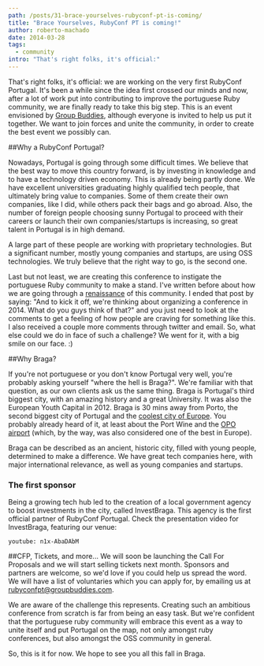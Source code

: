 ```yaml
---
path: /posts/31-brace-yourselves-rubyconf-pt-is-coming/
title: "Brace Yourselves, RubyConf PT is coming!"
author: roberto-machado
date: 2014-03-28
tags:
  - community
intro: "That's right folks, it's official:"
---
```


That's right folks, it's official:
we are working on the very first RubyConf Portugal. 
It's been a while since the idea first crossed our minds and now, after a lot of work put into contributing to improve the portuguese Ruby community, we are finally ready to take this big step. This is an event envisioned by [Group Buddies](https://groupbuddies.com), although everyone is invited to help us put it together. We want to join forces and unite the community, in order to create the best event we possibly can. 

##Why a RubyConf Portugal?

Nowadays, Portugal is going through some difficult times. We believe that the best way to move this country forward, is by investing in knowledge and to have a technology driven economy. This is already being partly done. We have excellent universities graduating highly qualified tech people, that ultimately bring value to companies. Some of them create their own companies, like I did, while others pack their bags and go abroad. Also, the number of foreign people choosing sunny Portugal to proceed with their careers or launch their own companies/startups is increasing, so great talent in Portugal is in high demand. 
 
A large part of these people are working with proprietary technologies. But a significant number, mostly young companies and startups, are using OSS technologies. We truly believe that the right way to go, is the second one. 

Last but not least, we are creating this conference to instigate the portuguese Ruby community to make a stand. I've written before about how we are going through a [renaissance](https://blog.groupbuddies.com/posts/10-portuguese-ruby-community-renaissance) of this community. I ended that post by saying: "And to kick it off, we're thinking about organizing a conference in 2014. What do you guys think of that?" and you just need to look at the comments to get a feeling of how people are craving for something like this. I also received a couple more comments through twitter and email. So, what else could we do in face of such a challenge? We went for it, with a big smile on our face. :)


##Why Braga? 

If you're not portuguese or you don't know Portugal very well, you're probably asking yourself "where the hell is Braga?". We're familiar with that question, as our own clients ask us the same thing. Braga is Portugal's third biggest city, with an amazing history and a great University. It was also the European Youth Capital in 2012. Braga is 30 mins away from Porto, the second biggest city of Portugal and the [coolest city of Europe](https://www.europeanbestdestinations.org/top/europe-best-destinations-2014). You probably already heard of it, at least about the Port Wine and the [OPO airport](https://www.ana.pt/en-US/Topo/institucional/aboutANA/News/News/Pages/Porto-Airport-once-again-voted-3rd-best-in-Europe.aspx) (which, by the way, was also considered one of the best in Europe).

Braga can be described as an ancient, historic city, filled with young people, determined to make a difference. We have great tech companies here, with major international relevance, as well as young companies and startups.

### The first sponsor

Being a growing tech hub led to the creation of a local government agency to boost investments in the city, called InvestBraga. This agency is the first official partner of RubyConf Portugal. Check the presentation video for InvestBraga, featuring our venue:

`youtube: n1x-AbaDAbM`


##CFP, Tickets, and more...
We will soon be launching the Call For Proposals and we will start selling tickets next month. Sponsors and partners are welcome, so we'd love if you could help us spread the word. We will have a list of voluntaries which you can apply for, by emailing us at <rubyconfpt@groupbuddies.com>.


We are aware of the challenge this represents. Creating such an ambitious conference from scratch is far from being an easy task. But we're confident that the portuguese ruby community will embrace this event as a way to unite itself and put Portugal on the map, not only amongst ruby conferences, but also amongst the OSS community in general. 

So, this is it for now. We hope to see you all this fall in Braga. 


 
